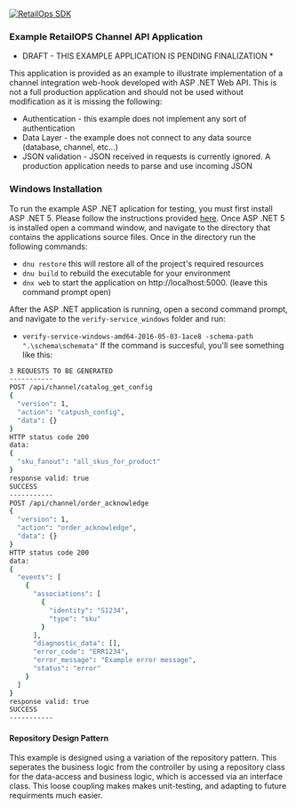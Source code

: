 [![RetailOps SDK](http://cdn2.hubspot.net/hubfs/530512/Image/logo.png)](http://retailops.com)

### Example RetailOPS Channel API Application

* DRAFT - THIS EXAMPLE APPLICATION IS PENDING FINALIZATION *

This application is provided as an example to illustrate implementation of a channel integration web-hook
developed with ASP .NET Web API. This is not a full production application and should not be used without modification
as it is missing the following:
- Authentication - this example does not implement any sort of authentication
- Data Layer - the example does not connect to any data source (database, channel, etc...) 
- JSON validation - JSON received in requests is currently ignored. A production application needs to parse and use incoming JSON
    
### Windows Installation
To run the example ASP .NET aplication for testing, you must first install ASP .NET 5. Please follow the instructions provided
[here](http://docs.asp.net/en/latest/getting-started/installing-on-windows.html). 
Once ASP .NET 5 is installed open a command window, and navigate to the directory that contains the applications source files.
Once in the directory run the following commands:
- `dnu restore` this will restore all of the project's required resources  
- `dnu build` to rebuild the executable for your environment
- `dnx web` to start the application on http://localhost:5000. (leave this command prompt open)  

After the ASP .NET application is running, open a second command prompt, and navigate to the `verify-service_windows` folder
and run:
- `verify-service-windows-amd64-2016-05-03-1ace8 -schema-path ".\schema\schemata"`
If the command is succesful, you'll see something like this:
```Bash
3 REQUESTS TO BE GENERATED
-----------
POST /api/channel/catalog_get_config
{
  "version": 1,
  "action": "catpush_config",
  "data": {}
}
HTTP status code 200
data:
{
  "sku_fanout": "all_skus_for_product"
}
response valid: true
SUCCESS
-----------
POST /api/channel/order_acknowledge
{
  "version": 1,
  "action": "order_acknowledge",
  "data": {}
}
HTTP status code 200
data:
{
  "events": [
    {
      "associations": [
        {
          "identity": "S1234",
          "type": "sku"
        }
      ],
      "diagnostic_data": [],
      "error_code": "ERR1234",
      "error_message": "Example error message",
      "status": "error"
    }
  ]
}
response valid: true
SUCCESS
-----------
```
#### Repository Design Pattern
This example is designed using a variation of the repository pattern. This seperates the business logic from the controller 
by using a repository class for the data-access and business logic, which is accessed via an interface class. 
This loose coupling makes makes unit-testing, and adapting to future requirments much easier.